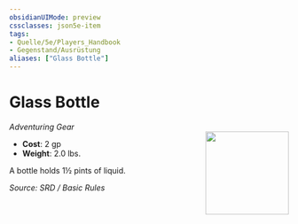 ```yaml
---
obsidianUIMode: preview
cssclasses: json5e-item
tags:
- Quelle/5e/Players_Handbook
- Gegenstand/Ausrüstung
aliases: ["Glass Bottle"]
---
```

# Glass Bottle
*Adventuring Gear*  
<img src="Symbolik/Gegenstände.webp" align="right" width="150">
- **Cost**: 2 gp
- **Weight**: 2.0 lbs.

A bottle holds 1½ pints of liquid.

*Source: SRD / Basic Rules*